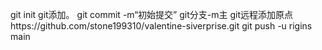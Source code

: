 git init
git添加。
git commit -m“初始提交”
git分支-m主
git远程添加原点https://github.com/stone199310/valentine-siverprise.git
git push -u rigins main
